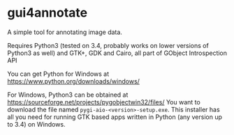 # gui4annotate
A simple tool for annotating image data.

Requires Python3 (tested on 3.4, probably works on lower versions of Python3 as well) and GTK+, GDK and Cairo, all part of GObject Introspection API

You can get Python for Windows at https://www.python.org/downloads/windows/

For Windows, Python3 can be obtained at https://sourceforge.net/projects/pygobjectwin32/files/
You want to download the file named `pygi-aio-<version>-setup.exe`. This installer has all you need for running GTK based apps written in Python (any version up to 3.4) on Windows.


